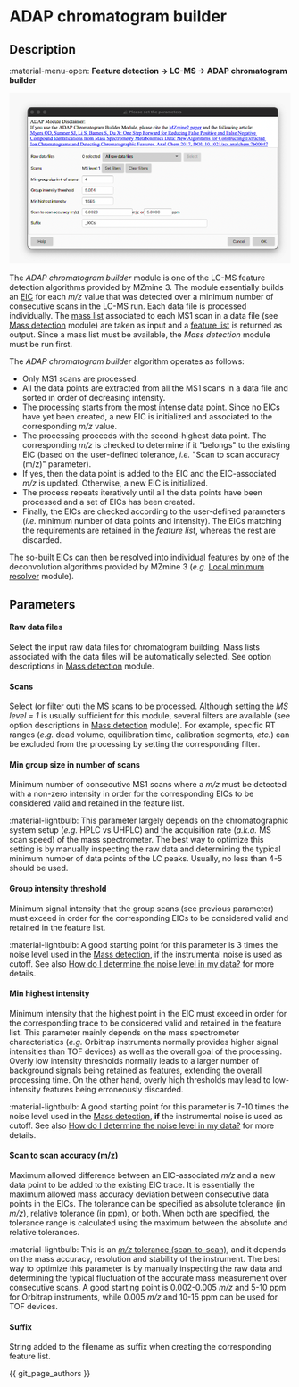 # **ADAP chromatogram builder**

## **Description**

:material-menu-open: **Feature detection → LC-MS → ADAP chromatogram builder**

![ADAP Chromatogram Builder](adap_chromatogram_builder.png)

The _ADAP chromatogram builder_ module is one of the LC-MS feature detection algorithms provided by MZmine 3. The module essentially builds an [EIC](../../../terminology/general-terminology.md#extracted-ion-chromatogram) for each _m/z_ value that was detected over a minimum number of consecutive scans in the LC-MS run.
Each data file is processed individually. The [mass list](../../../terminology/general-terminology.md#mass-list) associated to each MS1 scan in a data file (see [Mass detection](../../featdet_mass_detection/mass-detection.md) module) are taken as input and a [feature list](../../../terminology/general-terminology.md#feature-list) is returned as output. Since a mass list must be available, the _Mass detection_ module must be run first.

The _ADAP chromatogram builder_ algorithm operates as follows:

+ Only MS1 scans are processed. 
+ All the data points are extracted from all the MS1 scans in a data file and sorted in order of decreasing intensity. 
+ The processing starts from the most intense data point. Since no EICs have yet been created, a new EIC is initialized and associated to the corresponding _m/z_ value.
+ The processing proceeds with the second-highest data point. The corresponding _m/z_ is checked to determine if it "belongs" to the existing EIC (based on the user-defined tolerance, _i.e._ "Scan to scan accuracy (m/z)" parameter). 
+ If yes, then the data point is added to the EIC and the EIC-associated _m/z_ is updated. Otherwise, a new EIC is initialized.
+ The process repeats iteratively until all the data points have been processed and a set of EICs has been created. 
+ Finally, the EICs are checked according to the user-defined parameters (_i.e._ minimum number of data points and intensity). The EICs matching the requirements are retained in the _feature list_, whereas the rest are discarded. 

The so-built EICs can then be resolved into individual features by one of the deconvolution algorithms provided by MZmine 3 (_e.g._ [Local minimum resolver](../../featdet_resolver_local_minimum/local-minimum-resolver.md) module).

## Parameters

#### **Raw data files**
Select the input raw data files for chromatogram building. Mass lists associated with the data files will be automatically selected. See option descriptions in [Mass detection](../../featdet_mass_detection/mass-detection.md#parameters) module.

#### **Scans**
Select (or filter out) the MS scans to be processed. Although setting the _MS level = 1_ is usually sufficient for this module, several filters are available (see option descriptions in [Mass detection](../../featdet_mass_detection/mass-detection.md#parameters) module). For example, specific RT ranges (_e.g._ dead volume, equilibration time, calibration segments, _etc._) can be excluded from the processing by setting the corresponding filter.

#### **Min group size in number of scans**
Minimum number of consecutive MS1 scans where a _m/z_ must be detected with a non-zero intensity in order for the corresponding EICs to be considered valid and retained in the feature list.

:material-lightbulb: This parameter largely depends on the chromatographic system setup (_e.g._ HPLC vs UHPLC) and the acquisition rate (_a.k.a._ MS scan speed) of the mass spectrometer. The best way to optimize this setting is by manually inspecting the raw data and determining the typical minimum number of data points of the LC peaks. Usually, no less than 4-5 should be used.

#### **Group intensity threshold**

Minimum signal intensity that the group scans (see previous parameter) must exceed in order for the corresponding EICs to be considered valid and retained in the feature list.

:material-lightbulb: A good starting point for this parameter is 3 times the noise level used in the [Mass detection](../../featdet_mass_detection/mass-detection.md), if the instrumental noise is used as cutoff. See also [How do I determine the noise level in my data?](../../featdet_mass_detection/mass-detection.md#how-do-i-determine-the-noise-level-in-my-data) for more details.

#### **Min highest intensity**

Minimum intensity that the highest point in the EIC must exceed in order for the corresponding trace to be considered valid and retained in the feature list. This parameter mainly depends on the mass spectrometer characteristics (_e.g._ Orbitrap instruments normally provides higher signal intensities than TOF devices) as well as the overall goal of the processing. Overly low intensity thresholds normally leads to a larger number of background signals being retained as features, extending the overall processing time. On the other hand, overly high thresholds may lead to low-intensity features being erroneously discarded.

:material-lightbulb: A good starting point for this parameter is 7-10 times the noise level used in the [Mass detection](../../featdet_mass_detection/mass-detection.md), **if** the instrumental noise is used as cutoff. See also [How do I determine the noise level in my data?](../../featdet_mass_detection/mass-detection.md#how-do-i-determine-the-noise-level-in-my-data) for more details.

#### **Scan to scan accuracy (m/z)**

Maximum allowed difference between an EIC-associated _m/z_ and a new data point to be added to the existing EIC trace. It is essentially the maximum allowed mass accuracy deviation between consecutive data points in the EICs. The tolerance can be specified as absolute tolerance (in _m/z_), relative tolerance (in ppm), or both. When both are specified, the tolerance range is calculated using the maximum between the absolute and relative tolerances.

:material-lightbulb: This is an [_m/z_ tolerance (scan-to-scan)](../../../terminology/general-terminology.md#mz-tolerances), and it depends on the mass accuracy, resolution and stability of the instrument. The best way to optimize this parameter is by manually inspecting the raw data and determining the typical fluctuation of the accurate mass measurement over consecutive scans. A good starting point is 0.002-0.005 _m/z_ and 5-10 ppm for Orbitrap instruments, while 0.005 _m/z_ and 10-15 ppm can be used for TOF devices.

#### **Suffix**

String added to the filename as suffix when creating the corresponding feature list.

{{ git_page_authors }}
